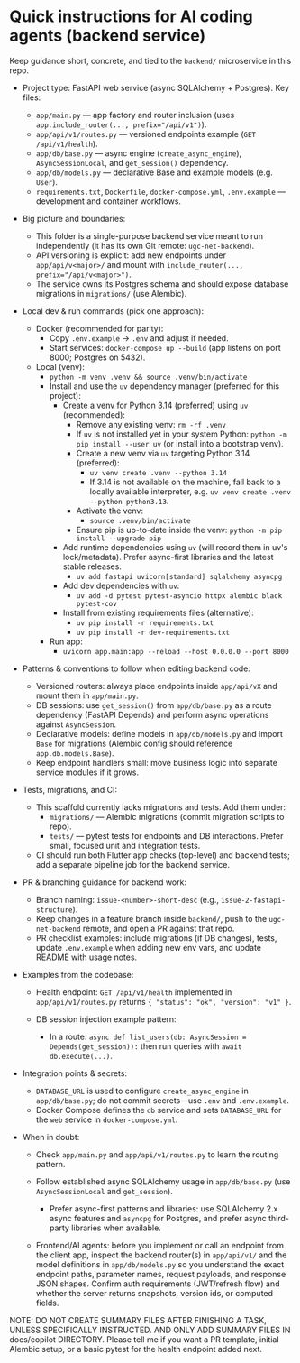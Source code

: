 <!-- .github/copilot-instructions.md for the `ugc-net-backend` service -->
# Quick instructions for AI coding agents (backend service)

Keep guidance short, concrete, and tied to the `backend/` microservice in this repo.

- Project type: FastAPI web service (async SQLAlchemy + Postgres). Key files:
  - `app/main.py` — app factory and router inclusion (uses `app.include_router(..., prefix="/api/v1")`).
  - `app/api/v1/routes.py` — versioned endpoints example (`GET /api/v1/health`).
  - `app/db/base.py` — async engine (`create_async_engine`), `AsyncSessionLocal`, and `get_session()` dependency.
  - `app/db/models.py` — declarative Base and example models (e.g. `User`).
  - `requirements.txt`, `Dockerfile`, `docker-compose.yml`, `.env.example` — development and container workflows.

- Big picture and boundaries:
  - This folder is a single-purpose backend service meant to run independently (it has its own Git remote: `ugc-net-backend`).
  - API versioning is explicit: add new endpoints under `app/api/v<major>/` and mount with `include_router(..., prefix="/api/v<major>")`.
  - The service owns its Postgres schema and should expose database migrations in `migrations/` (use Alembic).

- Local dev & run commands (pick one approach):
  - Docker (recommended for parity):
    - Copy `.env.example` -> `.env` and adjust if needed.
    - Start services: `docker-compose up --build` (app listens on port 8000; Postgres on 5432).
  - Local (venv):
    - `python -m venv .venv && source .venv/bin/activate`
    - Install and use the `uv` dependency manager (preferred for this project):
      - Create a venv for Python 3.14 (preferred) using `uv` (recommended):
        - Remove any existing venv: `rm -rf .venv`
        - If `uv` is not installed yet in your system Python: `python -m pip install --user uv` (or install into a bootstrap venv).
        - Create a new venv via `uv` targeting Python 3.14 (preferred):
          - `uv venv create .venv --python 3.14`
          - If 3.14 is not available on the machine, fall back to a locally available interpreter, e.g. `uv venv create .venv --python python3.13`.
        - Activate the venv:
          - `source .venv/bin/activate`
        - Ensure pip is up-to-date inside the venv: `python -m pip install --upgrade pip`
      - Add runtime dependencies using `uv` (will record them in uv's lock/metadata). Prefer async-first libraries and the latest stable releases:
        - `uv add fastapi uvicorn[standard] sqlalchemy asyncpg`
      - Add dev dependencies with `uv`:
        - `uv add -d pytest pytest-asyncio httpx alembic black pytest-cov`
      - Install from existing requirements files (alternative):
        - `uv pip install -r requirements.txt`
        - `uv pip install -r dev-requirements.txt`
    - Run app:
      - `uvicorn app.main:app --reload --host 0.0.0.0 --port 8000`

- Patterns & conventions to follow when editing backend code:
  - Versioned routers: always place endpoints inside `app/api/vX` and mount them in `app/main.py`.
  - DB sessions: use `get_session()` from `app/db/base.py` as a route dependency (FastAPI Depends) and perform async operations against `AsyncSession`.
  - Declarative models: define models in `app/db/models.py` and import `Base` for migrations (Alembic config should reference `app.db.models.Base`).
  - Keep endpoint handlers small: move business logic into separate service modules if it grows.

- Tests, migrations, and CI:
  - This scaffold currently lacks migrations and tests. Add them under:
    - `migrations/` — Alembic migrations (commit migration scripts to repo).
    - `tests/` — pytest tests for endpoints and DB interactions. Prefer small, focused unit and integration tests.
  - CI should run both Flutter app checks (top-level) and backend tests; add a separate pipeline job for the backend service.

- PR & branching guidance for backend work:
  - Branch naming: `issue-<number>-short-desc` (e.g., `issue-2-fastapi-structure`).
  - Keep changes in a feature branch inside `backend/`, push to the `ugc-net-backend` remote, and open a PR against that repo.
  - PR checklist examples: include migrations (if DB changes), tests, update `.env.example` when adding new env vars, and update README with usage notes.

- Examples from the codebase:
  - Health endpoint: `GET /api/v1/health` implemented in `app/api/v1/routes.py` returns `{ "status": "ok", "version": "v1" }`.
  - DB session injection example pattern:

    - In a route: `async def list_users(db: AsyncSession = Depends(get_session)):` then run queries with `await db.execute(...)`.

- Integration points & secrets:
  - `DATABASE_URL` is used to configure `create_async_engine` in `app/db/base.py`; do not commit secrets—use `.env` and `.env.example`.
  - Docker Compose defines the `db` service and sets `DATABASE_URL` for the `web` service in `docker-compose.yml`.

- When in doubt:
  - Check `app/main.py` and `app/api/v1/routes.py` to learn the routing pattern.
  - Follow established async SQLAlchemy usage in `app/db/base.py` (use `AsyncSessionLocal` and `get_session`).
    - Prefer async-first patterns and libraries: use SQLAlchemy 2.x async features and `asyncpg` for Postgres, and prefer async third-party libraries when available.

  - Frontend/AI agents: before you implement or call an endpoint from the client app, inspect the backend router(s) in `app/api/v1/` and the model definitions in `app/db/models.py` so you understand the exact endpoint paths, parameter names, request payloads, and response JSON shapes. Confirm auth requirements (JWT/refresh flow) and whether the server returns snapshots, version ids, or computed fields.

NOTE: DO NOT CREATE SUMMARY FILES AFTER FINISHING A TASK, UNLESS SPECIFICALLY INSTRUCTED. AND ONLY ADD SUMMARY FILES IN docs/copilot DIRECTORY.
Please tell me if you want a PR template, initial Alembic setup, or a basic pytest for the health endpoint added next.
